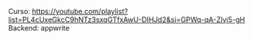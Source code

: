 Curso: https://youtube.com/playlist?list=PL4cUxeGkcC9hNTz3sxqGTfxAwU-DIHJd2&si=GPWq-qA-Zlvj5-gH
Backend: appwrite
